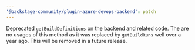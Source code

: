 ```yaml
---
'@backstage-community/plugin-azure-devops-backend': patch
---
```


Deprecated `getBuildDefinitions` on the backend and related code. The are no usages of this method as it was replaced by `getBuildRuns` well over a year ago. This will be removed in a future release.

